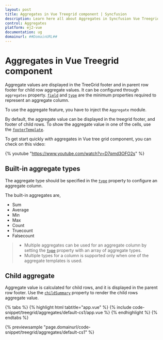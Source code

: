 ```yaml
---
layout: post
title: Aggregates in Vue Treegrid component | Syncfusion
description: Learn here all about Aggregates in Syncfusion Vue Treegrid component of Syncfusion Essential JS 2 and more.
control: Aggregates 
platform: ej2-vue
documentation: ug
domainurl: ##DomainURL##
---
```


# Aggregates in Vue Treegrid component

Aggregate values are displayed in the TreeGrid footer and in parent row footer for child row aggregate values. It can be configured through `aggregates` property. [`field`](https://ej2.syncfusion.com/vue/documentation/api/treegrid/aggregateColumnModel/#field) and [`type`](https://ej2.syncfusion.com/vue/documentation/api/treegrid/aggregateColumnModel/#type)
 are the minimum properties required to represent an aggregate column.

To use the aggregate feature, you have to inject the `Aggregate` module.

By default, the aggregate value can be displayed in the treegrid footer, and footer of child rows. To show the aggregate value in one of the cells, use the [`footerTemplate`](https://ej2.syncfusion.com/vue/documentation/api/treegrid/aggregateColumnModel/#footertemplate).

To get start quickly with aggregates in Vue tree grid component, you can check on this video:

{% youtube "https://www.youtube.com/watch?v=D7qmd3OFO2s" %}

## Built-in aggregate types

The aggregate type should be specified in the [`type`](https://ej2.syncfusion.com/vue/documentation/api/treegrid/aggregateColumnModel/#type) property to configure an aggregate column.

The built-in aggregates are,
* Sum
* Average
* Min
* Max
* Count
* Truecount
* Falsecount

> * Multiple aggregates can be used for an aggregate column by setting the [`type`](https://ej2.syncfusion.com/vue/documentation/api/treegrid/aggregateColumnModel/#type) property
with an array of aggregate types.
> * Multiple types for a column is supported only when one of the aggregate templates is used.

## Child aggregate

Aggregate value is calculated for child rows, and it is displayed in the parent row footer. Use the [`childSummary`](https://ej2.syncfusion.com/vue/documentation/api/treegrid/aggregateRowModel/#showchildsummary) property to render the child rows aggregate value.

{% tabs %}
{% highlight html tabtitle="app.vue" %}
{% include code-snippet/treegrid/aggregates/default-cs1/app.vue %}
{% endhighlight %}
{% endtabs %}
        
{% previewsample "page.domainurl/code-snippet/treegrid/aggregates/default-cs1" %}